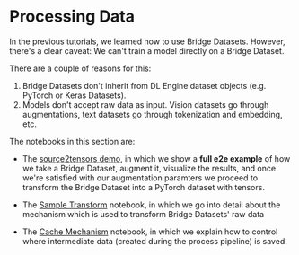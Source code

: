 # Processing Data
In the previous tutorials, we learned how to use Bridge Datasets. However, there's a clear caveat: We can't train a model directly on a Bridge Dataset.

There are a couple of reasons for this:
1. Bridge Datasets don't inherit from DL Engine dataset objects (e.g. PyTorch or Keras Datasets).
2. Models don't accept raw data as input. Vision datasets go through augmentations, text datasets go through tokenization and embedding, etc.

The notebooks in this section are: 
- The [source2tensors demo](source2tensors.ipynb), in which we show a **full e2e example** of how we take a Bridge Dataset, augment it, visualize the results, and once we're satisfied with our augmentation paramters we proceed to transform the Bridge Dataset into a PyTorch dataset with tensors.

- The [Sample Transform](sample_transform.ipynb) notebook, in which we go into detail about the mechanism which is used to transform Bridge Datasets' raw data
- The [Cache Mechanism](cache_mechanism.ipynb) notebook, in which we explain how to control where intermediate data (created during the process pipeline) is saved.